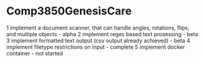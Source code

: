 # Comp3850GenesisCare

1 implement a document scanner, that can handle angles, rotations, flips, and multiple objects - alpha
2 implement regex based text prosessing - beta
3 implement formatted text output (csv output already achieved) - beta
4 implement filetype restrictions on input - complete
5 implement docker container - not started